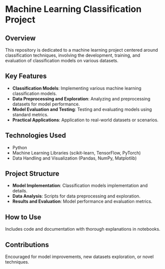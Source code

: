 # Machine Learning Classification Project

## Overview
This repository is dedicated to a machine learning project centered around classification techniques, involving the development, training, and evaluation of classification models on various datasets.

## Key Features
- **Classification Models**: Implementing various machine learning classification models.
- **Data Preprocessing and Exploration**: Analyzing and preprocessing datasets for model performance.
- **Model Evaluation and Testing**: Testing and evaluating models using standard metrics.
- **Practical Applications**: Application to real-world datasets or scenarios.

## Technologies Used
- Python
- Machine Learning Libraries (scikit-learn, TensorFlow, PyTorch)
- Data Handling and Visualization (Pandas, NumPy, Matplotlib)

## Project Structure
- **Model Implementation**: Classification models implementation and details.
- **Data Analysis**: Scripts for data preprocessing and exploration.
- **Results and Evaluation**: Model performance and evaluation metrics.

## How to Use
Includes code and documentation with thorough explanations in notebooks.

## Contributions
Encouraged for model improvements, new datasets exploration, or novel techniques.


